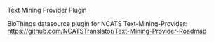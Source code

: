 Text Mining Provider Plugin

BioThings datasource plugin for NCATS Text-Mining-Provider: https://github.com/NCATSTranslator/Text-Mining-Provider-Roadmap
